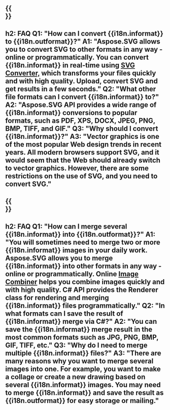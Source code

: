 ﻿---
translation: true
deploy: false
---

{{<section faq>}}
---
h2: FAQ
Q1: "How can I convert {{i18n.informat}} to {{i18n.outformat}}?"
A1: "Aspose.SVG allows you to convert SVG to other formats in any way - online or programmatically. You can convert {{i18n.informat}} in real-time using [SVG Converter,](https://products.aspose.app/svg/conversion/svg) which transforms your files quickly and with high quality. Upload, convert SVG and get results in a few seconds."
Q2: "What other file formats can I convert {{i18n.informat}} to?"
A2: "Aspose.SVG API provides a wide range of {{i18n.informat}} conversions to popular formats, such as PDF, XPS, DOCX, JPEG, PNG, BMP, TIFF, and GIF."
Q3: "Why should I convert {{i18n.informat}}?"
A3: "Vector graphics is one of the most popular Web design trends in recent years. All modern browsers support SVG, and it would seem that the Web should already switch to vector graphics. However, there are some restrictions on the use of SVG, and you need to convert SVG."
---

{{<section faq-converter>}}
---
h2: FAQ
Q1: "How can I merge several {{i18n.informat}} into {{i18n.outformat}}?"
A1: "You will sometimes need to merge two or more {{i18n.informat}} images in your daily work. Aspose.SVG allows you to merge {{i18n.informat}} into other formats in any way - online or programmatically. Online [Image Combiner](https://products.aspose.app/svg/merger) helps you combine images quickly and with high quality. C# API provides the Renderer class for rendering and merging {{i18n.informat}} files programmatically."
Q2: "In what formats can I save the result of {{i18n.informat}} merge via C#?"
A2: "You can save the {{i18n.informat}} merge result in the most common formats such as JPG, PNG, BMP, GIF, TIFF, etc."
Q3: "Why do I need to merge multiple {{i18n.informat}} files?"
A3: "There are many reasons why you want to merge several images into one. For example, you want to make a collage or create a new drawing based on several {{i18n.informat}} images. You may need to merge {{i18n.informat}} and save the result as {{i18n.outformat}} for easy storage or mailing."
---